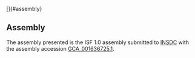 []{#assembly}

Assembly
--------

The assembly presented is the ISF 1.0 assembly submitted to
[INSDC](http://www.insdc.org) with the assembly accession
[GCA\_001636725.1](http://www.ebi.ac.uk/ena/data/view/GCA_001636725.1).
